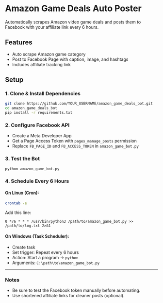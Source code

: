 # Amazon Game Deals Auto Poster

Automatically scrapes Amazon video game deals and posts them to Facebook with your affiliate link every 6 hours.

## Features
- Auto scrape Amazon game category
- Post to Facebook Page with caption, image, and hashtags
- Includes affiliate tracking link

## Setup

### 1. Clone & Install Dependencies
```bash
git clone https://github.com/YOUR_USERNAME/amazon_game_deals_bot.git
cd amazon_game_deals_bot
pip install -r requirements.txt
```

### 2. Configure Facebook API
- Create a Meta Developer App
- Get a Page Access Token with `pages_manage_posts` permission
- Replace `FB_PAGE_ID` and `FB_ACCESS_TOKEN` in `amazon_game_bot.py`

### 3. Test the Bot
```bash
python amazon_game_bot.py
```

### 4. Schedule Every 6 Hours

#### On Linux (Cron):
```bash
crontab -e
```
Add this line:
```cron
0 */6 * * * /usr/bin/python3 /path/to/amazon_game_bot.py >> /path/to/log.txt 2>&1
```

#### On Windows (Task Scheduler):
- Create task
- Set trigger: Repeat every 6 hours
- Action: Start a program → `python`
- Arguments: `C:\path\to\amazon_game_bot.py`

---

### Notes
- Be sure to test the Facebook token manually before automating.
- Use shortened affiliate links for cleaner posts (optional).
